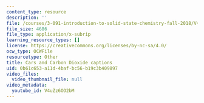 ```yaml
---
content_type: resource
description: ''
file: /courses/3-091-introduction-to-solid-state-chemistry-fall-2018/V4uZz6OO2bM_captions.webvtt
file_size: 4686
file_type: application/x-subrip
learning_resource_types: []
license: https://creativecommons.org/licenses/by-nc-sa/4.0/
ocw_type: OCWFile
resourcetype: Other
title: Cars and Carbon Dioxide captions
uid: 0b61c653-a11d-4baf-bc56-b19c3b409897
video_files:
  video_thumbnail_file: null
video_metadata:
  youtube_id: V4uZz6OO2bM
---
```

